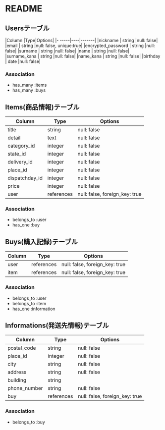 # README

## Usersテーブル

|Column   |Type|Options|
|-   -----|----|-------|
|nickname | string |null: false|
|email    | string |null: false, unique:true|
|encrypted_password | string |null: false|
|surname  | string |null: false|
|name     | string |null: false|
|surname_kana | string |null: false|
|name_kana | string |null: false|
|birthday | date   |null: false|

### Association
- has_many :items
- has_many :buys


## Items(商品情報)テーブル

|Column       |Type|Options|
|-------------|----|-------|
|title        | string |null: false|
|detail       | text   |null: false|
|category_id  | integer |null: false|
|state_id     | integer |null: false|
|delivery_id  | integer |null: false|
|place_id     | integer |null: false|
|dispatchday_id | integer |null: false|
|price        | integer |null: false|
|user         | references |null: false, foreign_key: true|


### Association
- belongs_to :user
- has_one :buy



## Buys(購入記録)テーブル

|Column          |Type        |Options|
|---------------|------------|-------|
|user  | references |null: false, foreign_key: true|
|item  | references |null: false, foreign_key: true|

### Association

- belongs_to :user
- belongs_to :item
- has_one :information


## Informations(発送先情報)テーブル

|Column        |Type        |Options|
|-------------|------------|-------|
|postal_code  | string     |null: false|
|place_id     | integer    |null: false|
|city         | string     |null: false|
|address      | string     |null: false|
|building     | string     |           |
|phone_number | string     |null: false|
|buy          | references |null: false, foreign_key: true|

### Association

- belongs_to :buy
